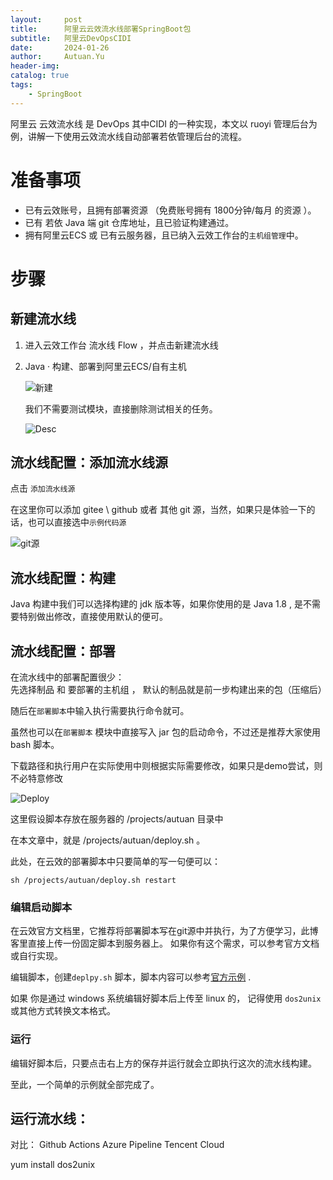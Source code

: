 ```yaml
---
layout:     post                    
title:      阿里云云效流水线部署SpringBoot包         
subtitle:   阿里云DevOpsCIDI
date:       2024-01-26              
author:     Autuan.Yu
header-img: 
catalog: true                      
tags:                               
    - SpringBoot
---
```



阿里云 云效流水线 是 DevOps 其中CIDI 的一种实现，本文以 ruoyi 管理后台为例，讲解一下使用云效流水线自动部署若依管理后台的流程。  

# 准备事项
- 已有云效账号，且拥有部署资源 （免费账号拥有 1800分钟/每月 的资源 ）。
- 已有 若依 Java 端 git 仓库地址，且已验证构建通过。
- 拥有阿里云ECS 或 已有云服务器，且已纳入云效工作台的`主机组管理`中。


# 步骤
## 新建流水线
1. 进入云效工作台 流水线 Flow ，并点击新建流水线
2. Java · 构建、部署到阿里云ECS/自有主机
        
    ![新建](https://autuan-blog.oss-cn-shanghai.aliyuncs.com/aliyun-flow/new_flow.png?x-oss-process=style/toWebp)
    
        
        
    我们不需要测试模块，直接删除测试相关的任务。
        
         
    ![Desc](https://autuan-blog.oss-cn-shanghai.aliyuncs.com/aliyun-flow/desc.png?x-oss-process=style/toWebp)
## 流水线配置：添加流水线源
点击 `添加流水线源`  

在这里你可以添加 gitee \ github 或者 其他 git 源，当然，如果只是体验一下的话，也可以直接选中`示例代码源`  

![git源](https://autuan-blog.oss-cn-shanghai.aliyuncs.com/aliyun-flow/git.png?x-oss-process=style/toWebp)
## 流水线配置：构建

Java 构建中我们可以选择构建的 jdk 版本等，如果你使用的是 Java 1.8 , 是不需要特别做出修改，直接使用默认的便可。

## 流水线配置：部署

在流水线中的部署配置很少：  
先选择制品 和 要部署的主机组 ， 默认的制品就是前一步构建出来的包（压缩后）

随后在`部署脚本`中输入执行需要执行命令就可。  

虽然也可以在`部署脚本` 模块中直接写入 jar 包的启动命令，不过还是推荐大家使用 bash 脚本。 

下载路径和执行用户在实际使用中则根据实际需要修改，如果只是demo尝试，则不必特意修改


![Deploy](https://autuan-blog.oss-cn-shanghai.aliyuncs.com/aliyun-flow/deploy.png?x-oss-process=style/toWebp)

这里假设脚本存放在服务器的 /projects/autuan 目录中

在本文章中，就是  /projects/autuan/deploy.sh 。


此处，在云效的部署脚本中只要简单的写一句便可以：

```
sh /projects/autuan/deploy.sh restart
```

### 编辑启动脚本 

在云效官方文档里，它推荐将部署脚本写在git源中并执行，为了方便学习，此博客里直接上传一份固定脚本到服务器上。 如果你有这个需求，可以参考官方文档或自行实现。  

编辑脚本，创建`deplpy.sh` 脚本，脚本内容可以参考[官方示例](https://atomgit.com/flow-example/spring-boot/blob/master/deploy.sh)  .

如果 你是通过 windows 系统编辑好脚本后上传至 linux 的， 记得使用 `dos2unix` 或其他方式转换文本格式。


### 运行
编辑好脚本后，只要点击右上方的保存并运行就会立即执行这次的流水线构建。  

至此，一个简单的示例就全部完成了。  


## 运行流水线：


对比：
Github Actions
Azure Pipeline
Tencent Cloud


yum install dos2unix
